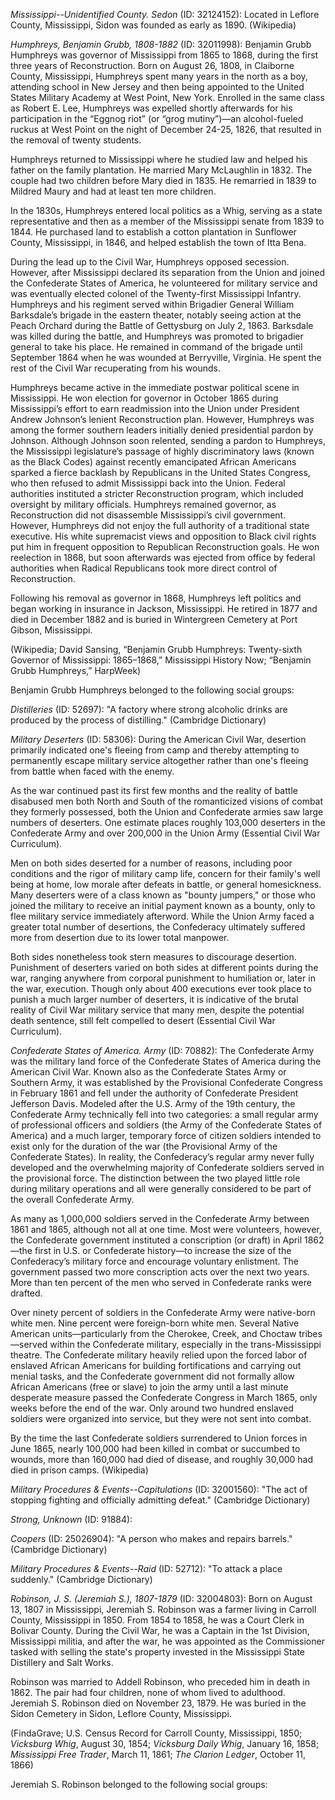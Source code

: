 *Mississippi--Unidentified County. Sedon* (ID: 32124152): Located in Leflore County, Mississippi, Sidon was founded as early as 1890. (Wikipedia)

*Humphreys, Benjamin Grubb, 1808-1882* (ID: 32011998): Benjamin Grubb Humphreys was governor of Mississippi from 1865 to 1868, during the first three years of Reconstruction. Born on August 26, 1808, in Claiborne County, Mississippi, Humphreys spent many years in the north as a boy, attending school in New Jersey and then being appointed to the United States Military Academy at West Point, New York. Enrolled in the same class as Robert E. Lee, Humphreys was expelled shortly afterwards for his participation in the “Eggnog riot” (or “grog mutiny”)—an alcohol-fueled ruckus at West Point on the night of December 24-25, 1826, that resulted in the removal of twenty students.  

Humphreys returned to Mississippi where he studied law and helped his father on the family plantation.  He married Mary McLaughlin in 1832. The couple had two children before Mary died in 1835. He remarried in 1839 to Mildred Maury and had at least ten more children.

In the 1830s, Humphreys entered local politics as a Whig, serving as a state representative and then as a member of the Mississippi senate from 1839 to 1844. He purchased land to establish a cotton plantation in Sunflower County, Mississippi, in 1846, and helped establish the town of Itta Bena. 

During the lead up to the Civil War, Humphreys opposed secession. However, after Mississippi declared its separation from the Union and joined the Confederate States of America, he volunteered for military service and was eventually elected colonel of the Twenty-first Mississippi Infantry. Humphreys and his regiment served within Brigadier General William Barksdale’s brigade in the eastern theater, notably seeing action at the Peach Orchard during the Battle of Gettysburg on July 2, 1863. Barksdale was killed during the battle, and Humphreys was promoted to brigadier general to take his place. He remained in command of the brigade until September 1864 when he was wounded at Berryville, Virginia. He spent the rest of the Civil War recuperating from his wounds.

Humphreys became active in the immediate postwar political scene in Mississippi. He won election for governor in October 1865 during Mississippi’s effort to earn readmission into the Union under President Andrew Johnson’s lenient Reconstruction plan. However, Humphreys was among the former southern leaders initially denied presidential pardon by Johnson. Although Johnson soon relented, sending a pardon to Humphreys, the Mississippi legislature’s passage of highly discriminatory laws (known as the Black Codes) against recently emancipated African Americans sparked a fierce backlash by Republicans in the United States Congress, who then refused to admit Mississippi back into the Union. Federal authorities instituted a stricter Reconstruction program, which included oversight by military officials. Humphreys remained governor, as Reconstruction did not disassemble Mississippi’s civil government. However, Humphreys did not enjoy the full authority of a traditional state executive. His white supremacist views and opposition to Black civil rights put him in frequent opposition to Republican Reconstruction goals. He won reelection in 1868, but soon afterwards was ejected from office by federal authorities when Radical Republicans took more direct control of Reconstruction.

Following his removal as governor in 1868, Humphreys left politics and began working in insurance in Jackson, Mississippi. He retired in 1877 and died in December 1882 and is buried in Wintergreen Cemetery at Port Gibson, Mississippi. 

(Wikipedia; David Sansing, “Benjamin Grubb Humphreys: Twenty-sixth Governor of Mississippi: 1865–1868,” Mississippi History Now; “Benjamin Grubb Humphreys,” HarpWeek) 

Benjamin Grubb Humphreys belonged to the following social groups:

*Distilleries* (ID: 52697): "A factory where strong alcoholic drinks are produced by the process of distilling." (Cambridge Dictionary)

*Military Deserters* (ID: 58306): During the American Civil War, desertion primarily indicated one's fleeing from camp and thereby attempting to permanently escape military service altogether rather than one's fleeing from battle when faced with the enemy. 

As the war continued past its first few months and the reality of battle disabused men both North and South of the romanticized visions of combat they formerly possessed, both the Union and Confederate armies saw large numbers of deserters. One estimate places roughly 103,000 deserters in the Confederate Army and over 200,000 in the Union Army (Essential Civil War Curriculum). 

Men on both sides deserted for a number of reasons, including poor conditions and the rigor of military camp life, concern for their family's well being at home, low morale after defeats in battle, or general homesickness. Many deserters were of a class known as "bounty jumpers," or those who joined the military to receive an initial payment known as a bounty, only to flee military service immediately afterword. While the Union Army faced a greater total number of desertions, the Confederacy ultimately suffered more from desertion due to its lower total manpower. 

Both sides nonetheless took stern measures to discourage desertion. Punishment of deserters varied on both sides at different points during the war, ranging anywhere from corporal punishment to humiliation or, later in the war, execution. Though only about 400 executions ever took place to punish a much larger number of deserters, it is indicative of the brutal reality of Civil War military service that many men, despite the potential death sentence, still felt compelled to desert (Essential Civil War Curriculum).  

*Confederate States of America. Army* (ID: 70882): The Confederate Army was the military land force of the Confederate States of America during the American Civil War. Known also as the Confederate States Army or Southern Army, it was established by the Provisional Confederate Congress in February 1861 and fell under the authority of Confederate President Jefferson Davis. Modeled after the U.S. Army of the 19th century, the Confederate Army technically fell into two categories: a small regular army of professional officers and soldiers (the Army of the Confederate States of America) and a much larger, temporary force of citizen soldiers intended to exist only for the duration of the war (the Provisional Army of the Confederate States). In reality, the Confederacy’s regular army never fully developed and the overwhelming majority of Confederate soldiers served in the provisional force. The distinction between the two played little role during military operations and all were generally considered to be part of the overall Confederate Army.

As many as 1,000,000 soldiers served in the Confederate Army between 1861 and 1865, although not all at one time. Most were volunteers, however, the Confederate government instituted a conscription (or draft) in April 1862—the first in U.S. or Confederate history—to increase the size of the Confederacy’s military force and encourage voluntary enlistment. The government passed two more conscription acts over the next two years. More than ten percent of the men who served in Confederate ranks were drafted.

Over ninety percent of soldiers in the Confederate Army were native-born white men. Nine percent were foreign-born white men. Several Native American units—particularly from the Cherokee, Creek, and Choctaw tribes—served within the Confederate military, especially in the trans-Mississippi theatre. The Confederate military heavily relied upon the forced labor of enslaved African Americans for building fortifications and carrying out menial tasks, and the Confederate government did not formally allow African Americans (free or slave) to join the army until a last minute desperate measure passed the Confederate Congress in March 1865, only weeks before the end of the war. Only around two hundred enslaved soldiers were organized into service, but they were not sent into combat. 

By the time the last Confederate soldiers surrendered to Union forces in June 1865, nearly 100,000 had been killed in combat or succumbed to wounds, more than 160,000 had died of disease, and roughly 30,000 had died in prison camps. (Wikipedia)

*Military Procedures & Events--Capitulations* (ID: 32001560): "The act of stopping fighting and officially admitting defeat." (Cambridge Dictionary)

*Strong, Unknown* (ID: 91884): 

*Coopers* (ID: 25026904): "A person who makes and repairs barrels." (Cambridge Dictionary)

*Military Procedures & Events--Raid* (ID: 52712): "To attack a place suddenly." (Cambridge Dictionary)

*Robinson, J. S. (Jeremiah S.), 1807-1879* (ID: 32004803): Born on August 13, 1807 in Mississippi, Jeremiah S. Robinson was a farmer living in Carroll County, Mississippi in 1850. From 1854 to 1858, he was a Court Clerk in Bolivar County. During the Civil War, he was a Captain in the 1st Division, Mississippi militia, and after the war, he was appointed as the Commissioner tasked with selling the state's property invested in the Mississippi State Distillery and Salt Works. 

Robinson was married to Addell Robinson, who preceded him in death in 1862. The pair had four children, none of whom lived to adulthood. Jeremiah S. Robinson died on November 23, 1879. He was buried in the Sidon Cemetery in Sidon, Leflore County, Mississippi.

(FindaGrave; U.S. Census Record for Carroll County, Mississippi, 1850; <i>Vicksburg Whig</i>, August 30, 1854; <i>Vicksburg Daily Whig</i>, January 16, 1858; <i>Mississippi Free Trader</i>, March 11, 1861; <i>The Clarion Ledger</i>, October 11, 1866)

Jeremiah S. Robinson belonged to the following social groups:

